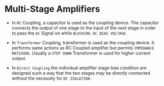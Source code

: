 # Multi-Stage Amplifiers

* In `RC` Coupling, a capacitor is used as the coupling device. The capacitor connects the output of one stage to the input of the next stage in order to pass the `AC` Signal on while `BLOCKING DC BIAS VOLTAGE`.

* In `Transformer` Coupling, transformer is used as the coupling device. It performs same actions as RC Coupled amplifier but permits `IMPEDANCE MATCHING`. Usually a `STEP DOWN` Transformer is used for higher current output.

* In `Direct Coupling` the individual amplifier stage bias condition are designed such a way that the two stages may be directly connected without the necessity for `DC ISOLATION`.
